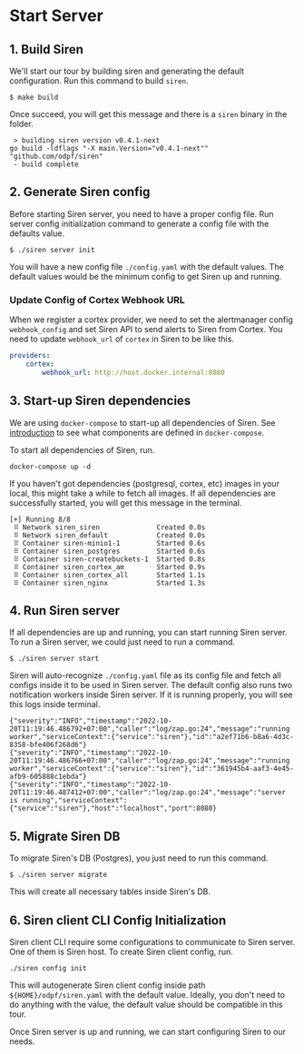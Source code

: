 # Start Server

## 1. Build Siren

We'll start our tour by building siren and generating the default configuration. Run this command to build `siren`.

```shell
$ make build
```

Once succeed, you will get this message and there is a `siren` binary in the folder.

```
 > building siren version v0.4.1-next
go build -ldflags "-X main.Version="v0.4.1-next"" "github.com/odpf/siren"
 - build complete
```

## 2. Generate Siren config

Before starting Siren server, you need to have a proper config file. Run server config initialization command to generate a config file with the defaults value.

```shell
$ ./siren server init
```

You will have a new config file `./config.yaml` with the default values. The default values would be the minimum config to get Siren up and running.

### Update Config of Cortex Webhook URL

When we register a cortex provider, we need to set the alertmanager config `webhook_config` and set Siren API to send alerts to Siren from Cortex. You need to update `webhook_url` of `cortex` in Siren to be like this.

```yaml
providers:
    cortex:
        webhook_url: http://host.docker.internal:8080
```

## 3. Start-up Siren dependencies

We are using `docker-compose` to start-up all dependencies of Siren. See [introduction](../introduction.md) to see what components are defined in `docker-compose`.

To start all dependencies of Siren, run.

```shell
docker-compose up -d
```

If you haven't got dependencies (postgresql, cortex, etc) images in your local, this might take a while to fetch all images. If all dependencies are successfully started, you will get this message in the terminal.

```shell
[+] Running 8/8
 ⠿ Network siren_siren              Created 0.0s
 ⠿ Network siren_default            Created 0.0s
 ⠿ Container siren-minio1-1         Started 0.6s
 ⠿ Container siren_postgres         Started 0.6s
 ⠿ Container siren-createbuckets-1  Started 0.8s
 ⠿ Container siren_cortex_am        Started 0.9s
 ⠿ Container siren_cortex_all       Started 1.1s
 ⠿ Container siren_nginx            Started 1.3s
```

## 4. Run Siren server

If all dependencies are up and running, you can start running Siren server. To run a Siren server, we could just need to run a command.

```shell
$ ./siren server start
```

Siren will auto-recognize `./config.yaml` file as its config file and fetch all configs inside it to be used in Siren server. The default config also runs two notification workers inside Siren server. If it is running properly, you will see this logs inside terminal.

```shell
{"severity":"INFO","timestamp":"2022-10-20T11:19:46.486792+07:00","caller":"log/zap.go:24","message":"running worker","serviceContext":{"service":"siren"},"id":"a2ef71b6-b8a6-4d3c-8358-bfe406f268d6"}
{"severity":"INFO","timestamp":"2022-10-20T11:19:46.486766+07:00","caller":"log/zap.go:24","message":"running worker","serviceContext":{"service":"siren"},"id":"361945b4-aaf3-4e45-afb9-605888c1ebda"}
{"severity":"INFO","timestamp":"2022-10-20T11:19:46.487412+07:00","caller":"log/zap.go:24","message":"server is running","serviceContext":{"service":"siren"},"host":"localhost","port":8080}
```

## 5. Migrate Siren DB

To migrate Siren's DB (Postgres), you just need to run this command.

```shell
$ ./siren server migrate
```

This will create all necessary tables inside Siren's DB.

## 6. Siren client CLI Config Initialization

Siren client CLI require some configurations to communicate to Siren server. One of them is Siren host. To create Siren client config, run.

```shell
./siren config init
```

This will autogenerate Siren client config inside path `${HOME}/odpf/siren.yaml` with the default value. Ideally, you don't need to do anything with the value, the default value should be compatible in this tour.

Once Siren server is up and running, we can start configuring Siren to our needs.
